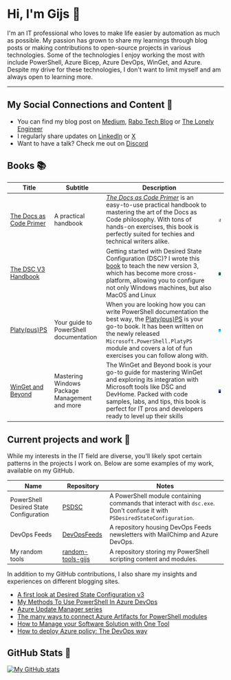 # Hi, I'm Gijs :wave:

I'm an IT professional who loves to make life easier by automation as much as possible. My passion has grown to share my learnings through blog posts or making contributions to open-source projects in various technologies. Some of the technologies I enjoy working the most with include PowerShell, Azure Bicep, Azure DevOps, WinGet, and Azure. Despite my drive for these technologies, I don't want to limit myself and am always open to learning more.

---

## My Social Connections and Content :star2:

- You can find my blog post on [Medium](https://medium.com/@gijsreijn), [Rabo Tech Blog](https://rabobank.jobs/en/techblog/coding-architecture/) or [The Lonely Engineer](https://thelonelyengineer.com/)
- I regularly share updates on [LinkedIn](https://linkedin.com/in/gijs-reijn-582b81198/) or [X](https://x.com/GijsReijn)
- Want to have a talk? Check me out on [Discord](https://discordapp.com/users/409441414292701214)

## Books :books:

|                               Title                                |                   Subtitle                    |                                                                                                                                          Description                                                                                                                                           |                                                                  |
| ------------------------------------------------------------------ | --------------------------------------------- | ---------------------------------------------------------------------------------------------------------------------------------------------------------------------------------------------------------------------------------------------------------------------------------------------- | ---------------------------------------------------------------- |
| [The Docs as Code Primer](https://leanpub.com/thedocsascodeprimer) | A practical handbook                          | [_The Docs as Code Primer_](https://leanpub.com/thedocsascodeprimer) is an easy-to-use practical handbook to mastering the art of the Docs as Code philosophy. With tons of hands-on exercises, this book is perfectly suited for techies and technical writers alike.                         | ![Docs as Code Primer](.media/docs_as_code_primer_optimized.png) |
| [The DSC V3 Handbook](https://leanpub.com/thedscv3handbook)        |                                               | Getting started with Desired State Configuration (DSC)? I wrote this [book](https://leanpub.com/thedscv3handbook) to teach the new version 3, which has become more cross-platform, allowing you to configure not only Windows machines, but also MacOS and Linux                              | ![DSC V3 Handbook](.media/the_dsc_v3_handbook_optimized.png)     |
| [Platy(pus)PS](https://leanpub.com/platyps)                        | Your guide to PowerShell documentation        | When you are looking how you can write PowerShell documentation the best way, the [Platy(pus)PS](https://leanpub.com/platyps) is your go-to book. It has been written on the newly released `Microsoft.PowerShell.PlatyPS` module and covers a lot of fun exercises you can follow along with. | ![Platy(pus)PS](.media/platyps_optimized.jpg)                    |
| [WinGet and Beyond](https://leanpub.com/wingetandbeyond)           | Mastering Windows Package Management and more | The WinGet and Beyond book is your go-to guide for mastering WinGet and exploring its integration with Microsoft tools like DSC and DevHome. Packed with code samples, labs, and tips, this book is perfect for IT pros and developers ready to level up their skills                          | ![WinGet and Beyond](.media/winget_and_beyond_optimized.jpg)     |

## Current projects and work :construction:

While my interests in the IT field are diverse, you'll likely spot certain patterns in the projects I work on. Below are some examples of my work, available on my GitHub.

|                  Name                  |                             Repository                             |                                                           Notes                                                            |
| -------------------------------------- | ------------------------------------------------------------------ | -------------------------------------------------------------------------------------------------------------------------- |
| PowerShell Desired State Configuration | [PSDSC](https://github.com/Gijsreyn/PSDSC)                         | A PowerShell module containing commands that interact with `dsc.exe`. Don't confuse it with `PSDesiredStateConfiguration`. |
| DevOps Feeds                           | [DevOpsFeeds](https://github.com/Gijsreyn/DevOpsFeeds)             | A repository housing DevOps Feeds newsletters with MailChimp and Azure DevOps.                                             |
| My random tools                        | [random-tools-gijs](https://github.com/Gijsreyn/random-tools-gijs) | A repository storing my PowerShell scripting content and modules.                                                          |

In addition to my GitHub contributions, I also share my insights and experiences on different blogging sites.

- [A first look at Desired State Configuration v3](https://medium.com/p/379ee8181d6a)
- [My Methods To Use PowerShell In Azure DevOps](https://medium.com/p/c082c90f1c6f)
- [Azure Update Manager series](https://medium.com/p/437f02929c84)
- [The many ways to connect Azure Artifacts for PowerShell modules](https://medium.com/p/a150df369a21)
- [How to Manage your Software Solution with One Tool](https://rabobank.jobs/en/techblog/boost-productivity-how-to-manage-your-software-solution-with-one-tool/)
- [How to deploy Azure policy: The DevOps way](https://rabobank.jobs/en/techblog/gijs-reijn-how-to-deploy-azure-policy-the-devops-way/)

## GitHub Stats 🐙

[![My GitHub stats](https://github-readme-stats.vercel.app/api?username=gijsreyn&show_icons=true&theme=dark)](https://github.com/gijsreyn/github-readme-stats)